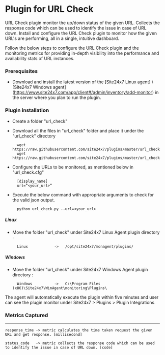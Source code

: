Plugin for URL Check
==============================================

URL Check plugin monitor the up/down status of the given URL. Collects the response code which can be used to identify the issue in case of URL down. Install and configure the URL Check plugin to monitor how the given URL's are performing, all in a single, intuitive dashboard.

Follow the below steps to configure the URL Check plugin and the monitoring metrics for providing in-depth visibility into the performance and availability stats of URL instances.

### Prerequisites

- Download and install the latest version of the [Site24x7 Linux agent] / [Site24x7 Windows agent] (https://www.site24x7.com/app/client#/admin/inventory/add-monitor) in the server where you plan to run the plugin. 


### Plugin installation

- Create a folder "url_check"

- Download all the files in "url_check" folder and place it under the "url_check" directory

		wget https://raw.githubusercontent.com/site24x7/plugins/master/url_check/url_check.py
		wget https://raw.githubusercontent.com/site24x7/plugins/master/url_check/url_check.cfg
		
- Configure the URLs to be monitored, as mentioned below in "url_check.cfg"

		[display_name]
		url=“<your_url>”
		
- Execute the below command with appropriate arguments to check for the valid json output.  

		python url_check.py --url=<your_url>

##### Linux 

- Move the folder "url_check" under Site24x7 Linux Agent plugin directory : 

		Linux            ->   /opt/site24x7/monagent/plugins/

##### Windows 

- Move the folder "url_check" under Site24x7 Windows Agent plugin directory : 

		Windows          ->   C:\Program Files (x86)\Site24x7\WinAgent\monitoring\Plugins\

The agent will automatically execute the plugin within five minutes and user can see the plugin monitor under Site24x7 > Plugins > Plugin Integrations.

### Metrics Captured
---
	response_time -> metric calculates the time taken request the given URL and get response. [millisecond]

	status_code   -> metric collects the response code which can be used to identify the issue in case of URL down. [code]
